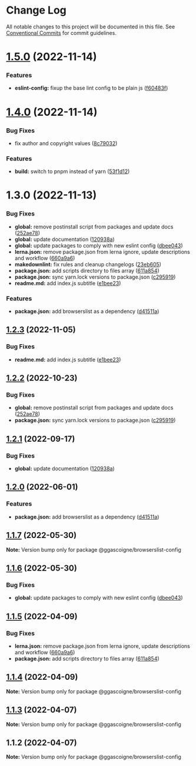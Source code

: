 # Change Log

All notable changes to this project will be documented in this file.
See [Conventional Commits](https://conventionalcommits.org) for commit guidelines.

# [1.5.0](https://github.com/ggascoigne/shareable-configs/compare/@ggascoigne/browserslist-config@1.4.0...@ggascoigne/browserslist-config@1.5.0) (2022-11-14)

### Features

- **eslint-config:** fixup the base lint config to be plain js ([f60483f](https://github.com/ggascoigne/shareable-configs/commit/f60483f30f8012829c9ae13feb1d80d2a159c963))

# [1.4.0](https://github.com/ggascoigne/shareable-configs/compare/@ggascoigne/browserslist-config@1.3.0...@ggascoigne/browserslist-config@1.4.0) (2022-11-14)

### Bug Fixes

- fix author and copyright values ([8c79032](https://github.com/ggascoigne/shareable-configs/commit/8c79032a96db2bfe8b6db057751e78b0dfa52c7e))

### Features

- **build:** switch to pnpm instead of yarn ([53f1d12](https://github.com/ggascoigne/shareable-configs/commit/53f1d12bd3ab399e096d47a7909bf6e55f9dcabd))

# 1.3.0 (2022-11-13)

### Bug Fixes

- **global:** remove postinstall script from packages and update docs ([252ae78](https://github.com/ggascoigne/shareable-configs/commit/252ae787ec89902f130ee28d2af63255fdfabb4d))
- **global:** update documentation ([120938a](https://github.com/ggascoigne/shareable-configs/commit/120938a301c88730d31dc8c8f919c960d193edb2))
- **global:** update packages to comply with new eslint config ([dbee043](https://github.com/ggascoigne/shareable-configs/commit/dbee043b0a6b0a1d99e44e6cb8af9fa52133aab9))
- **lerna.json:** remove package.json from lerna ignore, update descriptions and workflow ([660a9a6](https://github.com/ggascoigne/shareable-configs/commit/660a9a60858863dca1d4b87cb0a3c49ffd2186b6))
- **makedownlint:** fix rules and cleanup changelogs ([23eb605](https://github.com/ggascoigne/shareable-configs/commit/23eb605a42fd51ca0b5d24de781929a1662e634f))
- **package.json:** add scripts directory to files array ([611a854](https://github.com/ggascoigne/shareable-configs/commit/611a8546f5c398404e5f226d61b5b42939944cc9))
- **package.json:** sync yarn.lock versions to package.json ([c295919](https://github.com/ggascoigne/shareable-configs/commit/c295919e8cd1fbbd7965fe67d0188e0d657b6427))
- **readme.md:** add index.js subtitle ([e1bee23](https://github.com/ggascoigne/shareable-configs/commit/e1bee230afa01f702b5ec57bde2a0a583653a946))

### Features

- **package.json:** add browserslist as a dependency ([d41511a](https://github.com/ggascoigne/shareable-configs/commit/d41511a1dc83762b212a836087052e81328d5739))

## [1.2.3](https://github.com/ggascoigne/shareable-configs/compare/@ggascoigne/browserslist-config@1.2.2...@ggascoigne/browserslist-config@1.2.3) (2022-11-05)

### Bug Fixes

- **readme.md:** add index.js subtitle ([e1bee23](https://github.com/ggascoigne/shareable-configs/commit/e1bee230afa01f702b5ec57bde2a0a583653a946))

## [1.2.2](https://github.com/ggascoigne/shareable-configs/compare/@ggascoigne/browserslist-config@1.2.1...@ggascoigne/browserslist-config@1.2.2) (2022-10-23)

### Bug Fixes

- **global:** remove postinstall script from packages and update docs ([252ae78](https://github.com/ggascoigne/shareable-configs/commit/252ae787ec89902f130ee28d2af63255fdfabb4d))
- **package.json:** sync yarn.lock versions to package.json ([c295919](https://github.com/ggascoigne/shareable-configs/commit/c295919e8cd1fbbd7965fe67d0188e0d657b6427))

## [1.2.1](https://github.com/ggascoigne/shareable-configs/compare/@ggascoigne/browserslist-config@1.2.0...@ggascoigne/browserslist-config@1.2.1) (2022-09-17)

### Bug Fixes

- **global:** update documentation ([120938a](https://github.com/ggascoigne/shareable-configs/commit/120938a301c88730d31dc8c8f919c960d193edb2))

## [1.2.0](https://github.com/ggascoigne/shareable-configs/compare/@ggascoigne/browserslist-config@1.1.7...@ggascoigne/browserslist-config@1.2.0) (2022-06-01)

### Features

- **package.json:** add browserslist as a dependency ([d41511a](https://github.com/ggascoigne/shareable-configs/commit/d41511a1dc83762b212a836087052e81328d5739))

## [1.1.7](https://github.com/ggascoigne/shareable-configs/compare/@ggascoigne/browserslist-config@1.1.6...@ggascoigne/browserslist-config@1.1.7) (2022-05-30)

**Note:** Version bump only for package @ggascoigne/browserslist-config

## [1.1.6](https://github.com/ggascoigne/shareable-configs/compare/@ggascoigne/browserslist-config@1.1.5...@ggascoigne/browserslist-config@1.1.6) (2022-05-30)

### Bug Fixes

- **global:** update packages to comply with new eslint config ([dbee043](https://github.com/ggascoigne/shareable-configs/commit/dbee043b0a6b0a1d99e44e6cb8af9fa52133aab9))

## [1.1.5](https://github.com/ggascoigne/shareable-configs/compare/@ggascoigne/browserslist-config@1.1.4...@ggascoigne/browserslist-config@1.1.5) (2022-04-09)

### Bug Fixes

- **lerna.json:** remove package.json from lerna ignore, update descriptions and workflow ([660a9a6](https://github.com/ggascoigne/shareable-configs/commit/660a9a60858863dca1d4b87cb0a3c49ffd2186b6))
- **package.json:** add scripts directory to files array ([611a854](https://github.com/ggascoigne/shareable-configs/commit/611a8546f5c398404e5f226d61b5b42939944cc9))

## [1.1.4](https://github.com/ggascoigne/shareable-configs/compare/@ggascoigne/browserslist-config@1.1.3...@ggascoigne/browserslist-config@1.1.4) (2022-04-09)

**Note:** Version bump only for package @ggascoigne/browserslist-config

## [1.1.3](https://github.com/ggascoigne/shareable-configs/compare/@ggascoigne/browserslist-config@1.1.2...@ggascoigne/browserslist-config@1.1.3) (2022-04-07)

**Note:** Version bump only for package @ggascoigne/browserslist-config

## 1.1.2 (2022-04-07)

**Note:** Version bump only for package @ggascoigne/browserslist-config

